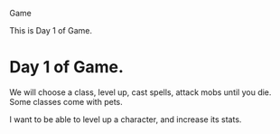 Game

This is Day 1 of Game.

# Day 1 of Game.

We will choose a class, level up, cast spells, attack mobs until you die. Some classes come with pets.

I want to be able to level up a character, and increase its stats.

